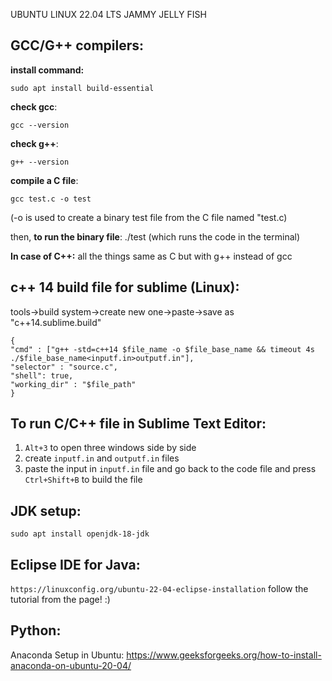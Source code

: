 UBUNTU LINUX 22.04 LTS JAMMY JELLY FISH

GCC/G++ compilers:
-------------------------
**install command:** 

```sudo apt install build-essential```

**check gcc**: 

```gcc --version```

**check g++**: 

```g++ --version```

**compile a C file**: 

``` gcc test.c -o test ```

(-o is used to create a binary test file from the C file named "test.c)

then, **to run the binary file**: ./test (which runs the code in the terminal)

**In case of C++:** all the things same as C but with g++ instead of gcc


c++ 14 build file for sublime (Linux):
--------------------------------------
tools->build system->create new one->paste->save as "c++14.sublime.build"
```
{
"cmd" : ["g++ -std=c++14 $file_name -o $file_base_name && timeout 4s ./$file_base_name<inputf.in>outputf.in"], 
"selector" : "source.c",
"shell": true,
"working_dir" : "$file_path"
}
```
To run C/C++ file in Sublime Text Editor:
-----------------------------------------
1. ```Alt+3``` to open three windows side by side
2. create ```inputf.in``` and ```outputf.in``` files
3. paste the input in ```inputf.in``` file and go back to the code file and press ```Ctrl+Shift+B``` to build the file


JDK setup:
----------
```sudo apt install openjdk-18-jdk```


Eclipse IDE for Java:
--------------------
```https://linuxconfig.org/ubuntu-22-04-eclipse-installation``` follow the tutorial from the page! :)


Python:
-------
Anaconda Setup in Ubuntu:
https://www.geeksforgeeks.org/how-to-install-anaconda-on-ubuntu-20-04/
